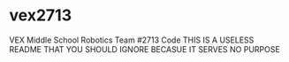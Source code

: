 # vex2713
VEX Middle School Robotics Team #2713 Code
THIS IS A USELESS README THAT YOU SHOULD IGNORE BECASUE IT SERVES NO PURPOSE
